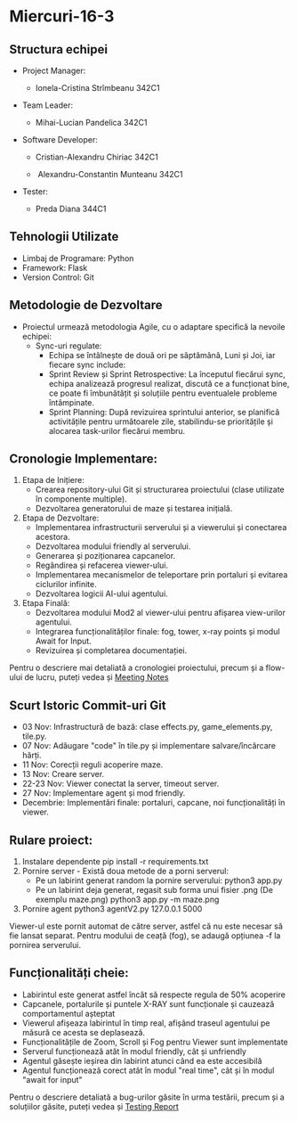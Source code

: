 # Miercuri-16-3


## Structura echipei
* Project Manager:
    - Ionela-Cristina Strîmbeanu 342C1

* Team Leader: 
    - Mihai-Lucian Pandelica 342C1

* Software Developer: 
    - Cristian-Alexandru Chiriac 342C1

    -  Alexandru-Constantin Munteanu 342C1 

* Tester:
    - Preda Diana 344C1

## Tehnologii Utilizate
* Limbaj de Programare: Python
* Framework: Flask
* Version Control: Git

## Metodologie de Dezvoltare
* Proiectul urmează metodologia Agile, cu o adaptare specifică la nevoile echipei:
    - Sync-uri regulate:
        + Echipa se întâlnește de două ori pe săptămână, Luni și Joi, iar fiecare sync include:
        + Sprint Review și Sprint Retrospective: La începutul fiecărui sync, echipa analizează progresul realizat,
        discută ce a funcționat bine, ce poate fi îmbunătățit și soluțiile pentru eventualele probleme întâmpinate.
        + Sprint Planning: După revizuirea sprintului anterior, se planifică activitățile pentru următoarele zile,
        stabilindu-se prioritățile și alocarea task-urilor fiecărui membru.

## Cronologie Implementare:
1. Etapa de Inițiere:
    * Crearea repository-ului Git și structurarea proiectului (clase utilizate în componente multiple).
    * Dezvoltarea generatorului de maze și testarea inițială.
2. Etapa de Dezvoltare:
    * Implementarea infrastructurii serverului și a viewerului și conectarea acestora.
    * Dezvoltarea modului friendly al serverului.
    * Generarea și poziționarea capcanelor.
    * Regândirea și refacerea viewer-ului.
    * Implementarea mecanismelor de teleportare prin portaluri și evitarea ciclurilor infinite.
    * Dezvoltarea logicii AI-ului agentului.
3. Etapa Finală:
    * Dezvoltarea modului Mod2 al viewer-ului pentru afișarea view-urilor agentului.
    * Integrarea funcționalităților finale: fog, tower, x-ray points și modul Await for Input.
    * Revizuirea și completarea documentației.

Pentru o descriere mai detaliată a cronologiei proiectului, precum și a flow-ului de lucru, puteți vedea și 
[Meeting Notes](https://docs.google.com/document/d/1olysrDAAVpFEdd3jGwfWdTUvaW2wc1GH/edit?usp=sharing&ouid=101967091967154259676&rtpof=true&sd=true)

## Scurt Istoric Commit-uri Git
- 03 Nov: Infrastructură de bază: clase effects.py, game_elements.py, tile.py.
- 07 Nov: Adăugare "code" în tile.py și implementare salvare/încărcare hărți.
- 11 Nov: Corecții reguli acoperire maze.
- 13 Nov: Creare server.
- 22-23 Nov: Viewer conectat la server, timeout server.
- 27 Nov: Implementare agent și mod friendly.
- Decembrie: Implementări finale: portaluri, capcane, noi funcționalități în viewer.

## Rulare proiect:
1. Instalare dependente
    pip install -r requirements.txt
2. Pornire server - Există doua metode de a porni serverul:
    * Pe un labirint generat random la pornire serverului:
        python3 app.py
    * Pe un labirint deja generat, regasit sub forma unui fisier .png (De exemplu maze.png)
        python3 app.py -m maze.png
3. Pornire agent
    python3 agentV2.py 127.0.0.1 5000

Viewer-ul este pornit automat de către server, astfel că nu este necesar să fie lansat separat. 
Pentru modului de ceață (fog), se adaugă opțiunea -f la pornirea serverului.

## Funcționalități cheie:
* Labirintul este generat astfel încât să respecte regula de 50% acoperire
* Capcanele, portalurile și puntele X-RAY sunt funcționale și cauzează comportamentul așteptat
* Viewerul afișeaza labirintul în timp real, afișând traseul agentului pe măsură ce acesta se deplasează.
* Funcționalitățile de Zoom, Scroll și Fog pentru Viewer sunt implementate
* Serverul funcționează atât în modul friendly, cât și unfriendly
* Agentul găsește ieșirea din labirint atunci când ea este accesibilă
* Agentul funcționează corect atât în modul "real time", cât și în modul "await for input"

Pentru o descriere detaliată a bug-urilor găsite în urma testării, precum și a soluțiilor găsite, puteți vedea și 
[Testing Report](https://docs.google.com/document/d/1O6vdaRGt1Qyubcg6SIUwwBSMXlXDmeCR/edit?usp=sharing&ouid=101967091967154259676&rtpof=true&sd=true)
